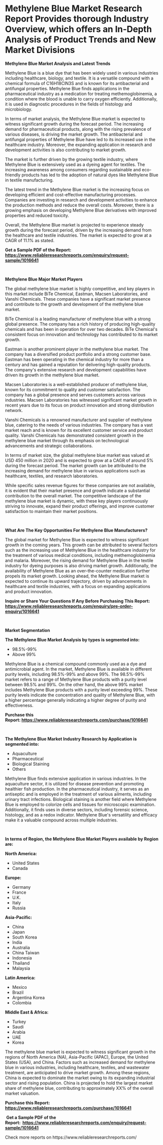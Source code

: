 <p><h1>Methylene Blue Market Research Report Provides thorough Industry Overview, which offers an In-Depth Analysis of Product Trends and New Market Divisions</h1></p><p><strong>Methylene Blue Market Analysis and Latest Trends</strong></p>
<p><p>Methylene Blue is a blue dye that has been widely used in various industries including healthcare, biology, and textile. It is a versatile compound with a chemical formula of C16H18ClN3S and is known for its antibacterial and antifungal properties. Methylene Blue finds applications in the pharmaceutical industry as a medication for treating methemoglobinemia, a condition where the blood is unable to carry oxygen efficiently. Additionally, it is used in diagnostic procedures in the fields of histology and microbiology.</p><p>In terms of market analysis, the Methylene Blue market is expected to witness significant growth during the forecast period. The increasing demand for pharmaceutical products, along with the rising prevalence of various diseases, is driving the market growth. The antibacterial and antifungal properties of Methylene Blue have led to its increased use in the healthcare industry. Moreover, the expanding application in research and development activities is also contributing to market growth.</p><p>The market is further driven by the growing textile industry, where Methylene Blue is extensively used as a dyeing agent for textiles. The increasing awareness among consumers regarding sustainable and eco-friendly products has led to the adoption of natural dyes like Methylene Blue in textile manufacturing.</p><p>The latest trend in the Methylene Blue market is the increasing focus on developing efficient and cost-effective manufacturing processes. Companies are investing in research and development activities to enhance the production methods and reduce the overall costs. Moreover, there is a growing emphasis on developing Methylene Blue derivatives with improved properties and reduced toxicity.</p><p>Overall, the Methylene Blue market is projected to experience steady growth during the forecast period, driven by the increasing demand from the healthcare and textile industries. The market is expected to grow at a CAGR of 11.1% as stated.</p></p>
<p><strong>Get a Sample PDF of the Report:&nbsp; <a href="https://www.reliableresearchreports.com/enquiry/request-sample/1016641">https://www.reliableresearchreports.com/enquiry/request-sample/1016641</a></strong></p>
<p>&nbsp;</p>
<p><strong>Methylene Blue Major Market Players</strong></p>
<p><p>The global methylene blue market is highly competitive, and key players in this market include BiTe Chemical, Eastman, Macsen Laboratories, and Vanshi Chemicals. These companies have a significant market presence and contribute to the growth and development of the methylene blue market.</p><p>BiTe Chemical is a leading manufacturer of methylene blue with a strong global presence. The company has a rich history of producing high-quality chemicals and has been in operation for over two decades. BiTe Chemical's consistent focus on innovation and technology has contributed to its market growth.</p><p>Eastman is another prominent player in the methylene blue market. The company has a diversified product portfolio and a strong customer base. Eastman has been operating in the chemical industry for more than a century and has gained a reputation for delivering high-quality products. The company's extensive research and development capabilities have driven its growth in the methylene blue market.</p><p>Macsen Laboratories is a well-established producer of methylene blue, known for its commitment to quality and customer satisfaction. The company has a global presence and serves customers across various industries. Macsen Laboratories has witnessed significant market growth in recent years due to its focus on product innovation and strong distribution network.</p><p>Vanshi Chemicals is a renowned manufacturer and supplier of methylene blue, catering to the needs of various industries. The company has a vast market reach and is known for its excellent customer service and product quality. Vanshi Chemicals has demonstrated consistent growth in the methylene blue market through its emphasis on technological advancements and strategic collaborations.</p><p>In terms of market size, the global methylene blue market was valued at USD 450 million in 2020 and is expected to grow at a CAGR of around 5% during the forecast period. The market growth can be attributed to the increasing demand for methylene blue in various applications such as healthcare, textiles, and research laboratories.</p><p>While specific sales revenue figures for these companies are not available, it is evident that their market presence and growth indicate a substantial contribution to the overall market. The competitive landscape of the methylene blue market is dynamic, with these key players continuously striving to innovate, expand their product offerings, and improve customer satisfaction to maintain their market positions.</p></p>
<p>&nbsp;</p>
<p><strong>What Are The Key Opportunities For Methylene Blue Manufacturers?</strong></p>
<p><p>The global market for Methylene Blue is expected to witness significant growth in the coming years. This growth can be attributed to several factors such as the increasing use of Methylene Blue in the healthcare industry for the treatment of various medical conditions, including methemoglobinemia and malaria. Moreover, the rising demand for Methylene Blue in the textile industry for dyeing purposes is also driving market growth. Additionally, the availability of Methylene Blue as an over-the-counter medication further propels its market growth. Looking ahead, the Methylene Blue market is expected to continue its upward trajectory, driven by advancements in healthcare and textile industries, with a focus on expanding applications and product innovation.</p></p>
<p><strong>Inquire or Share Your Questions If Any Before Purchasing This Report: <a href="https://www.reliableresearchreports.com/enquiry/pre-order-enquiry/1016641">https://www.reliableresearchreports.com/enquiry/pre-order-enquiry/1016641</a></strong></p>
<p>&nbsp;</p>
<p><strong>Market Segmentation</strong></p>
<p><strong>The Methylene Blue Market Analysis by types is segmented into:</strong></p>
<p><ul><li>98.5%-99%</li><li>Above 99%</li></ul></p>
<p><p>Methylene Blue is a chemical compound commonly used as a dye and antimicrobial agent. In the market, Methylene Blue is available in different purity levels, including 98.5%-99% and above 99%. The 98.5%-99% market refers to a range of Methylene Blue products with a purity level between 98.5% and 99%. On the other hand, the above 99% market includes Methylene Blue products with a purity level exceeding 99%. These purity levels indicate the concentration and quality of Methylene Blue, with a higher percentage generally indicating a higher degree of purity and effectiveness.</p></p>
<p><strong>Purchase this Report:&nbsp;<a href="https://www.reliableresearchreports.com/purchase/1016641">https://www.reliableresearchreports.com/purchase/1016641</a></strong></p>
<p>&nbsp;</p>
<p><strong>The Methylene Blue Market Industry Research by Application is segmented into:</strong></p>
<p><ul><li>Aquaculture</li><li>Pharmaceutical</li><li>Biological Staining</li><li>Others</li></ul></p>
<p><p>Methylene Blue finds extensive application in various industries. In the aquaculture sector, it is utilized for disease prevention and promoting healthier fish production. In the pharmaceutical industry, it serves as an antiseptic and is employed in the treatment of various ailments, including urinary tract infections. Biological staining is another field where Methylene Blue is employed to colorize cells and tissues for microscopic examination. Additionally, it finds uses in diverse sectors, including forensic science, histology, and as a redox indicator. Methylene Blue's versatility and efficacy make it a valuable compound across multiple industries.</p></p>
<p>&nbsp;</p>
<p><strong>In terms of Region, the Methylene Blue Market Players available by Region are:</strong></p>
<p>
    <p> <strong> North America: </strong>
        <ul>
            <li>United States</li>
            <li>Canada</li>
        </ul>
        </p> 
    <p> <strong> Europe: </strong>
        <ul>
            <li>Germany</li>
            <li>France</li>
            <li>U.K.</li>
            <li>Italy</li>
            <li>Russia</li>
        </ul>
        </p> 
    <p> <strong> Asia-Pacific: </strong>
        <ul>
            <li>China</li>
            <li>Japan</li>
            <li>South Korea</li>
            <li>India</li>
            <li>Australia</li>
            <li>China Taiwan</li>
            <li>Indonesia</li>
            <li>Thailand</li>
            <li>Malaysia</li>
        </ul>
        </p> 
    <p> <strong> Latin America: </strong>
        <ul>
            <li>Mexico</li>
            <li>Brazil</li>
            <li>Argentina Korea</li>
            <li>Colombia</li>
        </ul>
        </p> 
    <p> <strong> Middle East & Africa: </strong>
        <ul>
            <li>Turkey</li>
            <li>Saudi</li>
            <li>Arabia</li>
            <li>UAE</li>
            <li>Korea</li>
        </ul>
    </p>
    </p>
<p><p>The methylene blue market is expected to witness significant growth in the regions of North America (NA), Asia-Pacific (APAC), Europe, the United States (USA), and China. Factors such as increased demand for methylene blue in various industries, including healthcare, textiles, and wastewater treatment, are anticipated to drive market growth. Among these regions, China is expected to dominate the market owing to its expanding industrial sector and rising population. China is projected to hold the largest market share of methylene blue, contributing to approximately XX% of the overall market valuation.</p></p>
<p><strong>Purchase this Report: <a href="https://www.reliableresearchreports.com/purchase/1016641">https://www.reliableresearchreports.com/purchase/1016641</a></strong></p>
<p>&nbsp;<strong>Get a Sample PDF of the Report:&nbsp;&nbsp;<a href="https://www.reliableresearchreports.com/enquiry/request-sample/1016641">https://www.reliableresearchreports.com/enquiry/request-sample/1016641</a></strong></p>
<p><strong></strong></p>
<p>Check more reports on https://www.reliableresearchreports.com/</p>